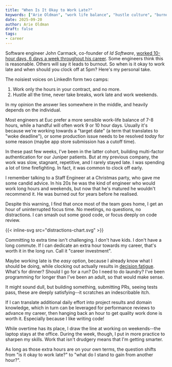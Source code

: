 ```yaml
---
title: "When Is It Okay to Work Late?"
keywords: ["Arie Oldman", "work life balance", "hustle culture", "burnout"]
date: 2025-09-20
author: Arie Oldman
draft: false
tags:
- career
---
```


Software engineer John Carmack, co-founder of _Id Software_, [worked 10-hour days, 6 days a week throughout his career](https://lexfridman.com/john-carmack/). Some engineers think this is reasonable. Others will say it leads to burnout. So when is it okay to work late and when should you clock off at 5pm? Here's my personal take.
<!--more-->

The noisiest voices on LinkedIn form two camps:
1. Work only the hours in your contract, and no more.
2. Hustle all the time, never take breaks, work late and work weekends.

In my opinion the answer lies somewhere in the middle, and heavily depends on the individual.

Most engineers at Euc prefer a more sensible work-life balance of 7-8 hours, while a handful will often work 9 or 10 hour days. Usually it's because we're working towards a "target date" (a term that translates to "woke deadline"), or some production issue needs to be resolved _today_ for some reason (maybe app store submission has a cutoff time).

In these past few weeks, I’ve been in the latter cohort, building multi-factor authentication for our Juniper patients. But at my previous company, the work was slow, stagnant, repetitive, and I rarely stayed late. I was spending a lot of time firefighting. In fact, it was common to clock off early.

I remember talking to a Staff Engineer at a Christmas party, who gave me some candid advice. In his 20s he was the kind of engineer who would work long hours and weekends, but now that he's matured he wouldn't recommend it. He was burned out for years before he realised.

Despite this warning, I find that once most of the team goes home, I get an hour of uninterrupted focus time. No meetings, no questions, no distractions. I can smash out some good code, or focus deeply on code review.

{{< inline-svg src="distractions-chart.svg" >}}

Committing to extra time isn't challenging. I don't have kids. I don't have a long commute. If I can dedicate an extra hour towards my career, that's worth it in the long run. Call it "career investment".

Maybe working late is the _easy_ option, because I already know what I should be doing, while clocking out actually results in [decision fatigue](https://www.healthline.com/health/decision-fatigue#how-it-works). What's for dinner? Should I go for a run? Do I need to do laundry? I've been programming for longer than I've been an adult, so that would make sense.

It might sound dull, but building something, submitting PRs, seeing tests pass, these are deeply satisfying--it scratches an indescribable itch.

If I can translate additional daily effort into project results and domain knowledge, which in turn can be leveraged for performance reviews to advance my career, then hanging back an hour to get quality work done is worth it. Especially because I like writing code!

While overtime has its place, I draw the line at working on weekends--the laptop stays at the office. During the week, though, I put in more practice to sharpen my skills. Work that isn't drudgery means that I'm getting smarter.

As long as those extra hours are on your own terms, the question shifts from "is it okay to work late?" to "what do I stand to gain from another hour?".

